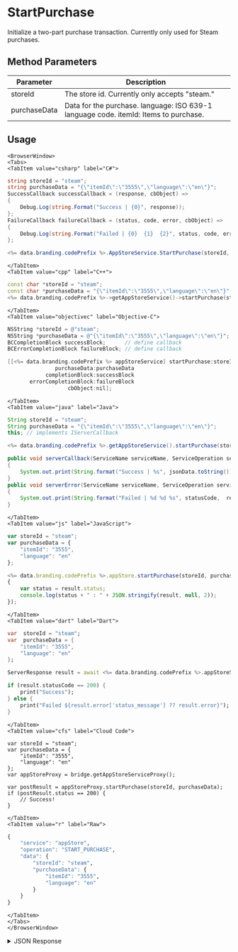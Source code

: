 # StartPurchase

Initialize a two-part purchase transaction. Currently only used for Steam purchases.

<PartialServop service_name="appStore" operation_name="START_PURCHASE" />

## Method Parameters
Parameter | Description
--------- | -----------
storeId | The store id. Currently only accepts "steam."
purchaseData | Data for the purchase. language: ISO 639-1 language code. itemId: Items to purchase.

## Usage

```mdx-code-block
<BrowserWindow>
<Tabs>
<TabItem value="csharp" label="C#">
```

```csharp
string storeId = "steam";
string purchaseData = "{\"itemId\":\"3555\",\"language\":\"en\"}";
SuccessCallback successCallback = (response, cbObject) =>
{
    Debug.Log(string.Format("Success | {0}", response));
};
FailureCallback failureCallback = (status, code, error, cbObject) =>
{
    Debug.Log(string.Format("Failed | {0}  {1}  {2}", status, code, error));
};

<%= data.branding.codePrefix %>.AppStoreService.StartPurchase(storeId, purchaseData, successCallback, failureCallback);
```

```mdx-code-block
</TabItem>
<TabItem value="cpp" label="C++">
```

```cpp
const char *storeId = "steam";
const char *purchaseData = "{\"itemId\":\"3555\",\"language\":\"en\"}";
<%= data.branding.codePrefix %>->getAppStoreService()->startPurchase(storeId, purchaseData, this);
```

```mdx-code-block
</TabItem>
<TabItem value="objectivec" label="Objective-C">
```

```objectivec
NSString *storeId = @"steam";
NSString *purchaseData = @"{\"itemId\":\"3555\",\"language\":\"en\"}";
BCCompletionBlock successBlock;      // define callback
BCErrorCompletionBlock failureBlock; // define callback

[[<%= data.branding.codePrefix %> appStoreService] startPurchase:storeId
               purchaseData:purchaseData
            completionBlock:successBlock
       errorCompletionBlock:failureBlock
                   cbObject:nil];
```

```mdx-code-block
</TabItem>
<TabItem value="java" label="Java">
```

```java
String storeId = "steam";
String purchaseData = "{\"itemId\":\"3555\",\"language\":\"en\"}";
this; // implements IServerCallback

<%= data.branding.codePrefix %>.getAppStoreService().startPurchase(storeId, purchaseData, this);

public void serverCallback(ServiceName serviceName, ServiceOperation serviceOperation, JSONObject jsonData)
{
    System.out.print(String.format("Success | %s", jsonData.toString()));
}
public void serverError(ServiceName serviceName, ServiceOperation serviceOperation, int statusCode, int reasonCode, String jsonError)
{
    System.out.print(String.format("Failed | %d %d %s", statusCode,  reasonCode, jsonError.toString()));
}
```

```mdx-code-block
</TabItem>
<TabItem value="js" label="JavaScript">
```

```javascript
var storeId = "steam";
var purchaseData = {
    "itemId": "3555",
    "language": "en"
};

<%= data.branding.codePrefix %>.appStore.startPurchase(storeId, purchaseData, result =>
{
	var status = result.status;
	console.log(status + " : " + JSON.stringify(result, null, 2));
});
```

```mdx-code-block
</TabItem>
<TabItem value="dart" label="Dart">
```

```dart
var  storeId = "steam";
var  purchaseData = {
    "itemId": "3555",
    "language": "en"
};

ServerResponse result = await <%= data.branding.codePrefix %>.appStoreService.startPurchase(storeId:storeId, purchaseData:purchaseData);

if (result.statusCode == 200) {
    print("Success");
} else {
    print("Failed ${result.error['status_message'] ?? result.error}");
}
```

```mdx-code-block
</TabItem>
<TabItem value="cfs" label="Cloud Code">
```

```cfscript
var storeId = "steam";
var purchaseData = {
    "itemId": "3555",
    "language": "en"
};
var appStoreProxy = bridge.getAppStoreServiceProxy();

var postResult = appStoreProxy.startPurchase(storeId, purchaseData);
if (postResult.status == 200) {
    // Success!
}
```

```mdx-code-block
</TabItem>
<TabItem value="r" label="Raw">
```

```r
{
	"service": "appStore",
	"operation": "START_PURCHASE",
	"data": {
		"storeId": "steam",
		"purchaseData": {
			"itemId": "3555",
			"language": "en"
		}
	}
}
```

```mdx-code-block
</TabItem>
</Tabs>
</BrowserWindow>
```

<details>
<summary>JSON Response</summary>

```json
{
    "data": {
        "resultCode": 0,
        "serverTime": 1649252574855,
        "store": "steam",
        "transactionSummary": {
            "result": "OK",
            "params": {
                "orderid": 100053,
                "transid": 3041626742768452692
            },
            "rawStringResp": "{\"response\":{\"result\":\"OK\",\"params\":{\"orderid\":100053,\"transid\":3041626742768452692}}}",
            "currencyOverride": "CAD"
        },
        "transactionId": "3041626742768452692"
    },
    "status": 200
}
```
</details>

